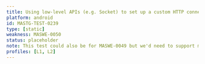 ```yaml
---
title: Using low-level APIs (e.g. Socket) to set up a custom HTTP connection
platform: android
id: MASTG-TEST-0239
type: [static]
weakness: MASWE-0050
status: placeholder
note: This test could also be for MASWE-0049 but we'd need to support multiple weaknesses.
profiles: [L1, L2]
---
```

